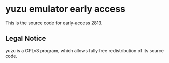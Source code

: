 yuzu emulator early access
=============

This is the source code for early-access 2813.

## Legal Notice

yuzu is a GPLv3 program, which allows fully free redistribution of its source code.
